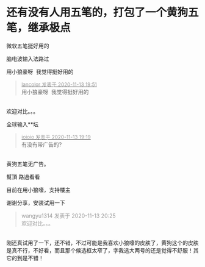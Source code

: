 # 还有没有人用五笔的，打包了一个黄狗五笔，继承极点


微软五笔挺好用的

脑电波输入法路过

用小狼豪呀&nbsp;&nbsp;我觉得挺好用的

<div class="quote"><blockquote><font size="2"><a href="https://www.hostloc.com/forum.php?mod=redirect&amp;goto=findpost&amp;pid=9450100&amp;ptid=766251" target="_blank"><font color="#999999">lancolor 发表于 2020-11-13 19:51</font></a></font><br />
用小狼豪呀&nbsp;&nbsp;我觉得挺好用的</blockquote></div><br />
欢迎对比。。。

全球输入**坛

<div class="quote"><blockquote><font size="2"><a href="https://www.hostloc.com/forum.php?mod=redirect&amp;goto=findpost&amp;pid=9449952&amp;ptid=766251" target="_blank"><font color="#999999">ioioio 发表于 2020-11-13 19:19</font></a></font><br />
有没有带广告的?</blockquote></div><br />
黄狗五笔无广告。

幫頂 路過看看

目前在用小狼嚎，支持楼主

谢谢分享，安装试用一下

<div class="quote"><blockquote><font color="#999999">wangyu1314 发表于 2020-11-13 20:25</font><br />
<font color="#999999">欢迎对比。。。</font></blockquote></div><br />
刚还真试用了一下，还不错，不过可能是我喜欢小狼嚎的皮肤了，黄狗这个的皮肤是真不行，不好看，而且那个候选框太窄了，字我选大两号的还是觉得不舒服！其它的到是不错！
